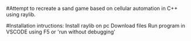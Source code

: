 #Attempt to recreate a sand game based on cellular automation in C++ using raylib.


#Installation intructions: 
Install raylib on pc
Download files
Run program in VSCODE using F5 or 'run without debugging'
